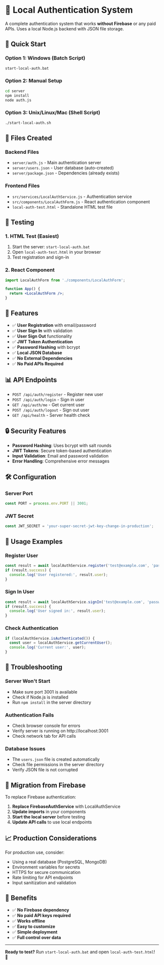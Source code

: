 # 🔐 Local Authentication System

A complete authentication system that works **without Firebase** or any paid APIs. Uses a local Node.js backend with JSON file storage.

## 🚀 Quick Start

### Option 1: Windows (Batch Script)
```bash
start-local-auth.bat
```

### Option 2: Manual Setup
```bash
cd server
npm install
node auth.js
```

### Option 3: Unix/Linux/Mac (Shell Script)
```bash
./start-local-auth.sh
```

## 📁 Files Created

### Backend Files
- `server/auth.js` - Main authentication server
- `server/users.json` - User database (auto-created)
- `server/package.json` - Dependencies (already exists)

### Frontend Files
- `src/services/LocalAuthService.js` - Authentication service
- `src/components/LocalAuthForm.js` - React authentication component
- `local-auth-test.html` - Standalone HTML test file

## 🧪 Testing

### 1. HTML Test (Easiest)
1. Start the server: `start-local-auth.bat`
2. Open `local-auth-test.html` in your browser
3. Test registration and sign-in

### 2. React Component
```jsx
import LocalAuthForm from './components/LocalAuthForm';

function App() {
  return <LocalAuthForm />;
}
```

## 🔧 Features

- ✅ **User Registration** with email/password
- ✅ **User Sign In** with validation
- ✅ **User Sign Out** functionality
- ✅ **JWT Token Authentication**
- ✅ **Password Hashing** with bcrypt
- ✅ **Local JSON Database**
- ✅ **No External Dependencies**
- ✅ **No Paid APIs Required**

## 📊 API Endpoints

- `POST /api/auth/register` - Register new user
- `POST /api/auth/login` - Sign in user
- `GET /api/auth/me` - Get current user
- `POST /api/auth/logout` - Sign out user
- `GET /api/health` - Server health check

## 🔒 Security Features

- **Password Hashing**: Uses bcrypt with salt rounds
- **JWT Tokens**: Secure token-based authentication
- **Input Validation**: Email and password validation
- **Error Handling**: Comprehensive error messages

## 🛠️ Configuration

### Server Port
```javascript
const PORT = process.env.PORT || 3001;
```

### JWT Secret
```javascript
const JWT_SECRET = 'your-super-secret-jwt-key-change-in-production';
```

## 📝 Usage Examples

### Register User
```javascript
const result = await localAuthService.register('test@example.com', 'password123');
if (result.success) {
  console.log('User registered:', result.user);
}
```

### Sign In User
```javascript
const result = await localAuthService.signIn('test@example.com', 'password123');
if (result.success) {
  console.log('User signed in:', result.user);
}
```

### Check Authentication
```javascript
if (localAuthService.isAuthenticated()) {
  const user = localAuthService.getCurrentUser();
  console.log('Current user:', user);
}
```

## 🐛 Troubleshooting

### Server Won't Start
- Make sure port 3001 is available
- Check if Node.js is installed
- Run `npm install` in the server directory

### Authentication Fails
- Check browser console for errors
- Verify server is running on http://localhost:3001
- Check network tab for API calls

### Database Issues
- The `users.json` file is created automatically
- Check file permissions in the server directory
- Verify JSON file is not corrupted

## 🔄 Migration from Firebase

To replace Firebase authentication:

1. **Replace FirebaseAuthService** with LocalAuthService
2. **Update imports** in your components
3. **Start the local server** before testing
4. **Update API calls** to use local endpoints

## 📈 Production Considerations

For production use, consider:
- Using a real database (PostgreSQL, MongoDB)
- Environment variables for secrets
- HTTPS for secure communication
- Rate limiting for API endpoints
- Input sanitization and validation

## 🎯 Benefits

- ✅ **No Firebase dependency**
- ✅ **No paid API keys required**
- ✅ **Works offline**
- ✅ **Easy to customize**
- ✅ **Simple deployment**
- ✅ **Full control over data**

---

**Ready to test?** Run `start-local-auth.bat` and open `local-auth-test.html`! 🚀



